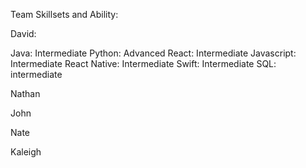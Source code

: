 
Team Skillsets and Ability:


David:

Java: Intermediate
Python: Advanced
React: Intermediate
Javascript: Intermediate
React Native: Intermediate
Swift: Intermediate
SQL: intermediate


Nathan 

John

Nate

Kaleigh